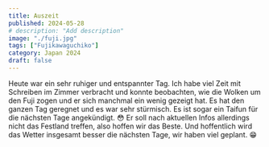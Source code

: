 ```yaml
---
title: Auszeit
published: 2024-05-28
# description: "Add description"
image: "./fuji.jpg"
tags: ["Fujikawaguchiko"]
category: Japan 2024
draft: false
---
```


Heute war ein sehr ruhiger und entspannter Tag. Ich habe viel Zeit mit Schreiben im Zimmer verbracht und konnte beobachten, wie die Wolken um den Fuji zogen und er sich manchmal ein wenig gezeigt hat. Es hat den ganzen Tag geregnet und es war sehr stürmisch. Es ist sogar ein Taifun für die nächsten Tage angekündigt. 😳 Er soll nach aktuellen Infos allerdings nicht das Festland treffen, also hoffen wir das Beste. 
Und hoffentlich wird das Wetter insgesamt besser die nächsten Tage, wir haben viel geplant. 😁 
